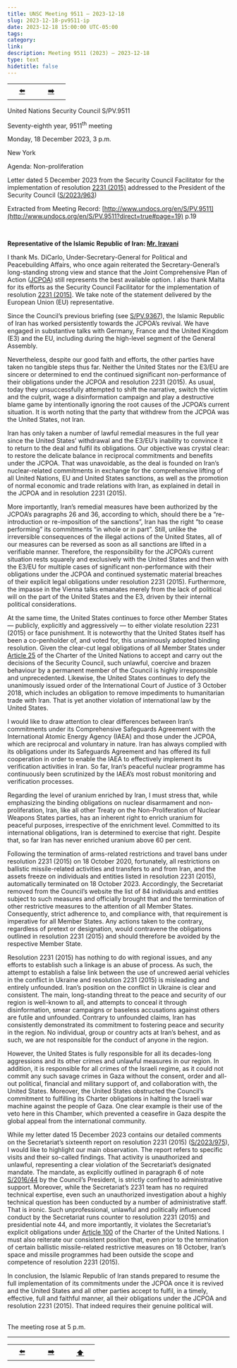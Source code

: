 ```yaml
---
title: UNSC Meeting 9511 – 2023-12-18 
slug: 2023-12-18-pv9511-ip
date: 2023-12-18 15:00:00 UTC-05:00
tags: 
category: 
link: 
description: Meeting 9511 (2023) – 2023-12-18 
type: text
hidetitle: false
---
```


<table><tr>
  <th scope="col" style="width: 50px;"><a href="/en/statement1/2023-07-06-pv9367-ip/">⬅️</a></th>
  <th scope="col" style="width: 50px;"><a href="/en/statement1/2024-06-24-pv9666-ip/">➡️</a></th>    
</tr></table>

United Nations Security Council S/PV.9511

Seventy-eighth year, 9511<sup>th</sup> meeting

Monday, 18 December 2023, 3 p.m.

New York

Agenda: Non-proliferation

Letter dated 5 December 2023 from the Security Council Facilitator for the implementation of resolution [2231 (2015)](https://docs.un.org/en/S/RES/2231%282015%29?direct=true) addressed to the President of the Security Council ([S/2023/963](http://www.undocs.org/en/S/2023/963?direct=true))

Extracted from Meeting Record: [http://www.undocs.org/en/S/PV.9511](http://www.undocs.org/en/S/PV.9511?direct=true#page=19) p.19

<br>

**Representative of the Islamic Republic of Iran: [Mr. Iravani](https://en.wikipedia.org/wiki/Amir_Saeed_Iravani)** 

I thank Ms. DiCarlo, Under-Secretary-General for Political and Peacebuilding Affairs, who once again reiterated the Secretary-General’s long-standing strong view and stance that the Joint Comprehensive Plan of Action ([JCPOA](https://docs.un.org/en/S/RES/2231%282015%29?&page=8)) still represents the best available option. I also thank Malta for its efforts as the Security Council Facilitator for the implementation of resolution [2231 (2015)](https://docs.un.org/en/S/RES/2231%282015%29?direct=true). We take note of the statement delivered by the European Union (EU) representative.

Since the Council’s previous briefing (see [S/PV.9367](http://www.undocs.org/en/S/PV.9367?direct=true)), the Islamic Republic of Iran has worked persistently towards the JCPOA’s revival. We have engaged in substantive talks with Germany, France and the United Kingdom (E3) and the EU, including during the high-level segment of the General Assembly.

Nevertheless, despite our good faith and efforts, the other parties have taken no tangible steps thus far. Neither the United States nor the E3/EU are sincere or determined to end the continued significant non-performance of their obligations under the JCPOA and resolution 2231 (2015). As usual, today they unsuccessfully attempted to shift the narrative, switch the victim and the culprit, wage a disinformation campaign and play a destructive blame game by intentionally ignoring the root causes of the JCPOA’s current situation. It is worth noting that the party that withdrew from the JCPOA was the United States, not Iran.

Iran has only taken a number of lawful remedial measures in the full year since the United States’ withdrawal and the E3/EU’s inability to convince it to return to the deal and fulfil its obligations. Our objective was crystal clear: to restore the delicate balance in reciprocal commitments and benefits under the JCPOA. That was unavoidable, as the deal is founded on Iran’s nuclear-related commitments in exchange for the comprehensive lifting of all United Nations, EU and United States sanctions, as well as the promotion of normal economic and trade relations with Iran, as explained in detail in the JCPOA and in resolution 2231 (2015).

More importantly, Iran’s remedial measures have been authorized by the JCPOA’s paragraphs 26 and 36, according to which, should there be a “re-introduction or re-imposition of the sanctions”, Iran has the right “to cease performing” its commitments “in whole or in part”. Still, unlike the irreversible consequences of the illegal actions of the United States, all of our measures can be reversed as soon as all sanctions are lifted in a verifiable manner. Therefore, the responsibility for the JCPOA’s current situation rests squarely and exclusively with the United States and then with the E3/EU for multiple cases of significant non-performance with their obligations under the JCPOA and continued systematic material breaches of their explicit legal obligations under resolution 2231 (2015). Furthermore, the impasse in the Vienna talks emanates merely from the lack of political will on the part of the United States and the E3, driven by their internal political considerations.

At the same time, the United States continues to force other Member States — publicly, explicitly and aggressively — to either violate resolution 2231 (2015) or face punishment. It is noteworthy that the United States itself has been a co-penholder of, and voted for, this unanimously adopted binding resolution. Given the clear-cut legal obligations of all Member States under [Article 25](https://legal.un.org/repertory/art25.shtml) of the Charter of the United Nations to accept and carry out the decisions of the Security Council, such unlawful, coercive and brazen behaviour by a permanent member of the Council is highly irresponsible and unprecedented. Likewise, the United States continues to defy the unanimously issued order of the International Court of Justice of 3 October 2018, which includes an obligation to remove impediments to humanitarian trade with Iran. That is yet another violation of international law by the United States.

I would like to draw attention to clear differences between Iran’s commitments under its Comprehensive Safeguards Agreement with the International Atomic Energy Agency (IAEA) and those under the JCPOA, which are reciprocal and voluntary in nature. Iran has always complied with its obligations under its Safeguards Agreement and has offered its full cooperation in order to enable the IAEA to effectively implement its verification activities in Iran. So far, Iran’s peaceful nuclear programme has continuously been scrutinized by the IAEA’s most robust monitoring and verification processes.

Regarding the level of uranium enriched by Iran, I must stress that, while emphasizing the binding obligations on nuclear disarmament and non-proliferation, Iran, like all other Treaty on the Non-Proliferation of Nuclear Weapons States parties, has an inherent right to enrich uranium for peaceful purposes, irrespective of the enrichment level. Committed to its international obligations, Iran is determined to exercise that right. Despite that, so far Iran has never enriched uranium above 60 per cent.

Following the termination of arms-related restrictions and travel bans under resolution 2231 (2015) on 18 October 2020, fortunately, all restrictions on ballistic missile-related activities and transfers to and from Iran, and the assets freeze on individuals and entities listed in resolution 2231 (2015), automatically terminated on 18 October 2023. Accordingly, the Secretariat removed from the Council’s website the list of 84 individuals and entities subject to such measures and officially brought that and the termination of other restrictive measures to the attention of all Member States. Consequently, strict adherence to, and compliance with, that requirement is imperative for all Member States. Any actions taken to the contrary, regardless of pretext or designation, would contravene the obligations outlined in resolution 2231 (2015) and should therefore be avoided by the respective Member State.

Resolution 2231 (2015) has nothing to do with regional issues, and any efforts to establish such a linkage is an abuse of process. As such, the attempt to establish a false link between the use of uncrewed aerial vehicles in the conflict in Ukraine and resolution 2231 (2015) is misleading and entirely unfounded. Iran’s position on the conflict in Ukraine is clear and consistent. The main, long-standing threat to the peace and security of our region is well-known to all, and attempts to conceal it through disinformation, smear campaigns or baseless accusations against others are futile and unfounded. Contrary to unfounded claims, Iran has consistently demonstrated its commitment to fostering peace and security in the region. No individual, group or country acts at Iran’s behest, and as such, we are not responsible for the conduct of anyone in the region.

However, the United States is fully responsible for all its decades-long aggressions and its other crimes and unlawful measures in our region. In addition, it is responsible for all crimes of the Israeli regime, as it could not commit any such savage crimes in Gaza without the consent, order and all-out political, financial and military support of, and collaboration with, the United States. Moreover, the United States obstructed the Council’s commitment to fulfilling its Charter obligations in halting the Israeli war machine against the people of Gaza. One clear example is their use of the veto here in this Chamber, which prevented a ceasefire in Gaza despite the global appeal from the international community.

While my letter dated 15 December 2023 contains our detailed comments on the Secretariat’s sixteenth report on resolution 2231 (2015) ([S/2023/975](http://www.undocs.org/en/S/2023/975?direct=true)), I would like to highlight our main observation. The report refers to specific visits and their so-called findings. That activity is unauthorized and unlawful, representing a clear violation of the Secretariat’s designated mandate. The mandate, as explicitly outlined in paragraph 6 of note [S/2016/44](http://www.undocs.org/en/S/2016/44?direct=true) by the Council’s President, is strictly confined to administrative support. Moreover, while the Secretariat’s 2231 team has no required technical expertise, even such an unauthorized investigation about a highly technical question has been conducted by a number of administrative staff. That is ironic. Such unprofessional, unlawful and politically influenced conduct by the Secretariat runs counter to resolution 2231 (2015) and presidential note 44, and more importantly, it violates the Secretariat’s explicit obligations under [Article 100](https://legal.un.org/repertory/art100.shtml) of the Charter of the United Nations. I must also reiterate our consistent position that, even prior to the termination of certain ballistic missile-related restrictive measures on 18 October, Iran’s space and missile programmes had been outside the scope and competence of resolution 2231 (2015).

In conclusion, the Islamic Republic of Iran stands prepared to resume the full implementation of its commitments under the JCPOA once it is revived and the United States and all other parties accept to fulfil, in a timely, effective, full and faithful manner, all their obligations under the JCPOA and resolution 2231 (2015). That indeed requires their genuine political will. 

<br>
The meeting rose at 5 p.m.

<hr>
<table><tr>
  <th scope="col" style="width: 50px;"><a href="/en/statement1/2023-07-06-pv9367-ip/">⬅️</a></th>
  <th scope="col" style="width: 50px;"><a href="/en/statement1/2024-06-24-pv9666-ip/">➡️</a></th>
  <th scope="col" style="width: 50px;"><a href="/en/statement1/2023-12-18-pv9511-ip/">⬆️</a></th>      
</tr></table>
